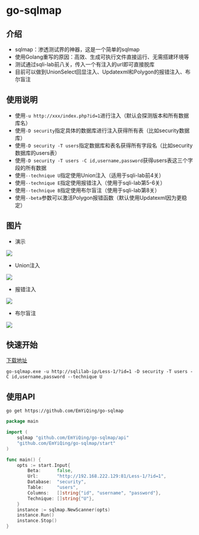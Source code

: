 # go-sqlmap

## 介绍

- sqlmap：渗透测试界的神器，这是一个简单的sqlmap
- 使用Golang重写的原因：高效、生成可执行文件直接运行、无需搭建环境等
- 测试通过sqli-lab前八关，传入一个有注入的url即可直接脱库
- 目前可以做到UnionSelect回显注入、Updatexml和Polygon的报错注入、布尔盲注

## 使用说明

- 使用`-u http://xxx/index.php?id=1`进行注入（默认会探测版本和所有数据库名）
- 使用`-D security`指定具体的数据库进行注入获得所有表（比如security数据库）
- 使用`-D security -T users`指定数据库和表名获得所有字段名（比如security数据库的users表）
- 使用`-D security -T users -C id,username,password`获得users表这三个字段的所有数据
- 使用`--technique U`指定使用Union注入（适用于sqli-lab前4关）
- 使用`--technique E`指定使用报错注入（使用于sqli-lab第5-6关）
- 使用`--technique B`指定使用布尔盲注（使用于sqli-lab第8关）
- 使用`--beta`参数可以激活Polygon报错函数（默认使用Updatexml因为更稳定）

## 图片

- 演示

![](https://raw.githubusercontent.com/EmYiQing/go-sqlmap/master/img/demo.gif)

- Union注入

![](https://raw.githubusercontent.com/EmYiQing/go-sqlmap/master/img/02.png)

- 报错注入

![](https://raw.githubusercontent.com/EmYiQing/go-sqlmap/master/img/01.png)

- 布尔盲注

![](https://raw.githubusercontent.com/EmYiQing/go-sqlmap/master/img/03.png)

## 快速开始

[下载地址](https://github.com/EmYiQing/go-sqlmap/releases)

```shell
go-sqlmap.exe -u http://sqlilab-ip/Less-1/?id=1 -D security -T users -C id,username,password --technique U
```

## 使用API

```shell
go get https://github.com/EmYiQing/go-sqlmap
```

```go
package main

import (
	sqlmap "github.com/EmYiQing/go-sqlmap/api"
	"github.com/EmYiQing/go-sqlmap/start"
)

func main() {
	opts := start.Input{
		Beta:      false,
		Url:       "http://192.168.222.129:81/Less-1/?id=1",
		Database:  "security",
		Table:     "users",
		Columns:   []string{"id", "username", "password"},
		Technique: []string{"U"},
	}
	instance := sqlmap.NewScanner(opts)
	instance.Run()
	instance.Stop()
}
```


